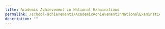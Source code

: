 ```yaml
---
title: Academic Achievement in National Examinations
permalink: /school-achievements/AcademicAchievementinNationalExaminations/
description: ""
---
```


